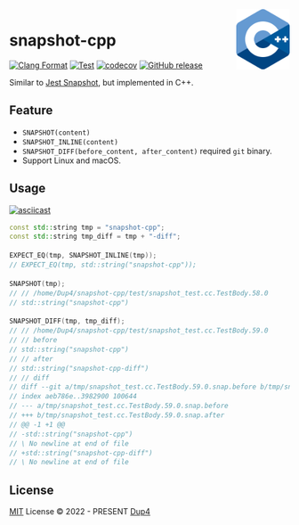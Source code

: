 <img align="right" width="96px" src="./assets/1200px_cpp_logo.svg.png">

# snapshot-cpp

[![Clang Format][clang-format-badge]][clang-format-action]
[![Test][test-badge]][test-action]
[![codecov][codecov-badge]][codecov]
[![GitHub release][release-badge]][release-page]

Similar to [Jest Snapshot][jest-snapshot], but implemented in C++.

## Feature

* `SNAPSHOT(content)`
* `SNAPSHOT_INLINE(content)`
* `SNAPSHOT_DIFF(before_content, after_content)` required `git` binary.
* Support Linux and macOS.

## Usage

[![asciicast](https://asciinema.org/a/608449.svg)](https://asciinema.org/a/608449)

```cpp
const std::string tmp = "snapshot-cpp";
const std::string tmp_diff = tmp + "-diff";

EXPECT_EQ(tmp, SNAPSHOT_INLINE(tmp));
// EXPECT_EQ(tmp, std::string("snapshot-cpp"));

SNAPSHOT(tmp);
// // /home/Dup4/snapshot-cpp/test/snapshot_test.cc.TestBody.58.0
// std::string("snapshot-cpp")

SNAPSHOT_DIFF(tmp, tmp_diff);
// // /home/Dup4/snapshot-cpp/test/snapshot_test.cc.TestBody.59.0
// // before
// std::string("snapshot-cpp")
// // after
// std::string("snapshot-cpp-diff")
// // diff
// diff --git a/tmp/snapshot_test.cc.TestBody.59.0.snap.before b/tmp/snapshot_test.cc.TestBody.59.0.snap.after
// index aeb786e..3982900 100644
// --- a/tmp/snapshot_test.cc.TestBody.59.0.snap.before
// +++ b/tmp/snapshot_test.cc.TestBody.59.0.snap.after
// @@ -1 +1 @@
// -std::string("snapshot-cpp")
// \ No newline at end of file
// +std::string("snapshot-cpp-diff")
// \ No newline at end of file
```

## License

[MIT](./LICENSE) License © 2022 - PRESENT [Dup4][dup4]

[clang-format-badge]: https://github.com/Dup4/snapshot-cpp/workflows/Clang%20Format/badge.svg
[clang-format-action]: https://github.com/Dup4/snapshot-cpp/actions/workflows/clang_format.yml
[test-badge]: https://github.com/Dup4/snapshot-cpp/workflows/Test/badge.svg
[test-action]: https://github.com/Dup4/snapshot-cpp/actions/workflows/test.yml
[codecov-badge]: https://codecov.io/gh/Dup4/snapshot-cpp/branch/main/graph/badge.svg
[codecov]: https://codecov.io/gh/Dup4/snapshot-cpp
[release-badge]: https://img.shields.io/github/release/Dup4/snapshot-cpp.svg
[release-page]: https://GitHub.com/Dup4/snapshot-cpp/releases/
[jest-snapshot]: https://jestjs.io/docs/snapshot-testing
[dup4]: https://github.com/Dup4
